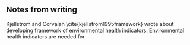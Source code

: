 ## Notes from writing

Kjellstrom and Corvalan \cite{kjellstrom1995framework} wrote about developing framework of environmental health indicators. Environmental health indicators are needed for 